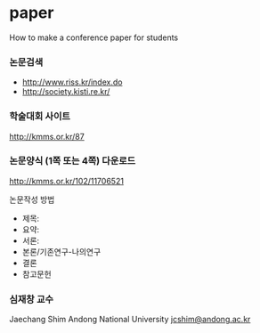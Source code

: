 # paper
How to make a conference paper for students

### 논문검색
* http://www.riss.kr/index.do
* http://society.kisti.re.kr/

### 학술대회 사이트
http://kmms.or.kr/87

### 논문양식 (1쪽 또는 4쪽) 다운로드
http://kmms.or.kr/102/11706521

논문작성 방법
- 제목:
- 요약:
- 서론:
- 본론/기존연구-나의연구
- 결론
- 참고문헌

### 심재창 교수
Jaechang Shim
Andong National University
jcshim@andong.ac.kr

